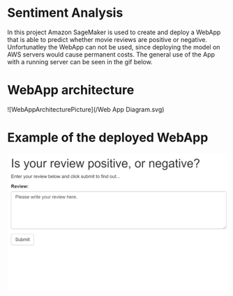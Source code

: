 # Sentiment Analysis
In this project Amazon SageMaker is used to create and deploy a WebApp that is able to predict whether movie reviews are positive or negative.
Unfortunatley the WebApp can not be used, since deploying the model on AWS servers would cause permanent costs.
The general use of the App with a running server can be seen in the gif below.

# WebApp architecture 
![WebAppArchitecturePicture](/Web App Diagram.svg)

# Example of the deployed WebApp
![WebAppGif](/WebApp_example.gif)
